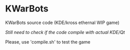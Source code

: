 KWarBots
========

KWarBots source code (KDE/kross ethernal WIP game)

*Still need to check if the code compile with actual KDE/Qt*


Please, use 'compile.sh' to test the game
